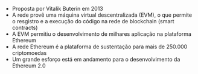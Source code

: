 - Proposta por Vitalik Buterin em 2013
- A rede provê uma máquina virtual descentralizada (EVM), o que permite o resgistro e a execução do código na rede de blockchain (smart contracts)
- A EVM permitiu o desenvolvimento de milhares aplicação na plataforma Ethereum
- A rede Ethereum é a plataforma de sustentação para mais de 250.000 criptomoedas
- Um grande esforço está em andamento para o desenvolvimento da Ethereum 2.0